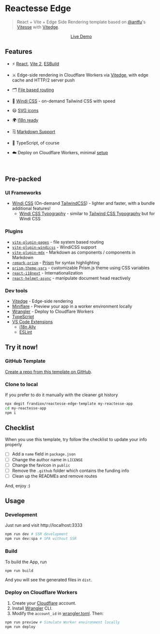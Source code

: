# Reactesse Edge

> React + Vite + Edge Side Rendering template based on [@antfu](https://github.com/antfu)'s [Vitesse](https://github.com/antfu/vitesse) with [Vitedge](https://github.com/frandiox/vitedge).

<p align='center'>
<a href="https://reactesse.zable.workers.dev/">Live Demo</a>
</p>

## Features

- ⚡️ [React](https://github.com/facebook/react), [Vite 2](https://github.com/vitejs/vite), [ESBuild](https://github.com/evanw/esbuild)

- ⚔️ Edge-side rendering in Cloudflare Workers via [Vitedge](https://github.com/frandiox/vitedge), with edge cache and HTTP/2 server push

- 🗂 [File based routing](./src/pages)

- 🎨 [Windi CSS](https://github.com/windicss/windicss) - on-demand Tailwind CSS with speed

- 😃 [SVG icons](https://react-icons.github.io/react-icons/)

- 🌍 [I18n ready](./src/i18n/translations)

- 🗒 [Markdown Support](https://github.com/brillout/vite-plugin-mdx)

- 🦾 TypeScript, of course

- ☁️ Deploy on Cloudflare Workers, minimal [setup](./wrangler.toml)

<br>

## Pre-packed

### UI Frameworks

- [Windi CSS](https://github.com/windicss/windicss) (On-demand [TailwindCSS](https://tailwindcss.com/)) - lighter and faster, with a bundle additional features!
  - [Windi CSS Typography](https://windicss.netlify.app/guide/plugins.html#typography) - similar to [Tailwind CSS Typography](https://github.com/tailwindlabs/tailwindcss-typograph) but for Windi CSS

### Plugins

- [`vite-plugin-pages`](https://github.com/hannoeru/vite-plugin-pages) - file system based routing
- [`vite-plugin-windicss`](https://github.com/antfu/vite-plugin-windicss) - WindiCSS support
- [`vite-plugin-mdx`](https://github.com/brillout/vite-plugin-mdx) - Markdown as components / components in Markdown
- [`remark-prism`](https://github.com/sergioramos/remark-prism) - [Prism](https://prismjs.com/) for syntax highlighting
- [`prism-theme-vars`](https://github.com/antfu/prism-theme-vars) - customizable Prism.js theme using CSS variables
- [`react-i18next`](https://react.i18next.com/) - Internationalization
- [`react-helmet-async`](https://github.com/staylor/react-helmet-async) - manipulate document head reactively

### Dev tools

- [Vitedge](https://github.com/frandiox/vitedge) - Edge-side rendering
- [Miniflare](https://github.com/mrbbot/miniflare) - Preview your app in a worker environment locally
- [Wrangler](https://developers.cloudflare.com/workers/cli-wrangler/install-update) - Deploy to Cloudflare Workers
- [TypeScript](https://www.typescriptlang.org/)
- [VS Code Extensions](./.vscode/extensions.json)
  - [i18n Ally](https://marketplace.visualstudio.com/items?itemName=lokalise.i18n-ally)
  - [ESLint](https://marketplace.visualstudio.com/items?itemName=dbaeumer.vscode-eslint)

## Try it now!

### GitHub Template

[Create a repo from this template on GitHub](https://github.com/frandiox/reactesse-edge-template/generate).

### Clone to local

If you prefer to do it manually with the cleaner git history

```bash
npx degit frandiox/reactesse-edge-template my-reactesse-app
cd my-reactesse-app
npm i
```

## Checklist

When you use this template, try follow the checklist to update your info properly

- [ ] Add a `name` field in `package.json`
- [ ] Change the author name in `LICENSE`
- [ ] Change the favicon in `public`
- [ ] Remove the `.github` folder which contains the funding info
- [ ] Clean up the READMEs and remove routes

And, enjoy :)

## Usage

### Development

Just run and visit http://localhost:3333

```bash
npm run dev # SSR development
npm run dev:spa # SPA without SSR
```

### Build

To build the App, run

```bash
npm run build
```

And you will see the generated files in `dist`.

### Deploy on Cloudflare Workers

1. Create your [Cloudflare](https://www.cloudflare.com/) account.
2. Install [Wrangler](https://developers.cloudflare.com/workers/cli-wrangler/install-update) CLI.
3. Modify the `account_id` in [wrangler.toml](./worker-site/wrangler.toml). Then:

```bash
npm run preview # Simulate Worker environment locally
npm run deploy
```
